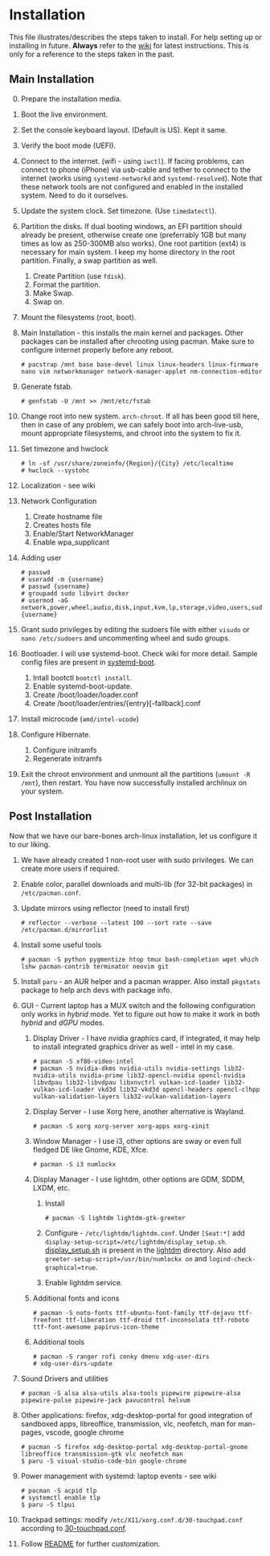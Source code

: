 # Installation

This file illustrates/describes the steps taken to install. For help setting up or installing in future. **Always** refer to the [wiki](https://wiki.archlinux.org/title/Installation_guide) for latest instructions. This is only for a reference to the steps taken in the past.

## Main Installation

0. Prepare the installation media.
1. Boot the live environment.
2. Set the console keyboard layout. (Default is US). Kept it same.
3. Verify the boot mode (UEFI).
4. Connect to the internet. (wifi - using `iwctl`). If facing problems, can connect to phone (iPhone) via usb-cable and tether to connect to the internet (works using `systemd-networkd` and `systemd-resolved`). Note that these network tools are not configured and enabled in the installed system. Need to do it ourselves.
5. Update the system clock. Set timezone. (Use `timedatectl`).
6. Partition the disks. If dual booting windows, an EFI partition should already be present, otherwise create one (preferrably 1GB but many times as low as 250-300MB also works). One root partition (ext4) is necessary for main system. I keep my home directory in the root partition. Finally, a swap partition as well.
    1. Create Partition (use `fdisk`).
    2. Format the partition.
    3. Make Swap.
    4. Swap on.
7. Mount the filesystems (root, boot).
8. Main Installation - this installs the main kernel and packages. Other packages can be installed after chrooting using pacman. Make sure to configure internet properly before any reboot.

    ```[bash]
    # pacstrap /mnt base base-devel linux linux-headers linux-firmware nano vim networkmanager network-manager-applet nm-connection-editor
    ```

9. Generate fstab.

    ```[bash]
    # genfstab -U /mnt >> /mnt/etc/fstab
    ```

10. Change root into new system. `arch-chroot`. If all has been good till here, then in case of any problem, we can safely boot into arch-live-usb, mount appropriate filesystems, and chroot into the system to fix it.

11. Set timezone and hwclock

    ```[bash]
    # ln -sf /usr/share/zoneinfo/{Region}/{City} /etc/localtime
    # hwclock --systohc
    ```

12. Localization - see wiki

13. Network Configuration
    1. Create hostname file
    2. Creates hosts file
    3. Enable/Start NetworkManager
    4. Enable wpa_supplicant

14. Adding user

    ```[bash]
    # passwd
    # useradd -m {username}
    # passwd {username}
    # groupadd sudo libvirt docker
    # usermod -aG network,power,wheel,audio,disk,input,kvm,lp,storage,video,users,sudo,libvirt,docker {username}
    ```

15. Grant sudo privileges by editing the sudoers file with either `visudo` or `nano /etc/sudoers` and uncommenting wheel and sudo groups.

16. Bootloader. I will use systemd-boot. Check wiki for more detail. Sample config files are present in [systemd-boot](systemd-boot).
    1. Intall bootctl `bootctl install`.
    2. Enable systemd-boot-update.
    3. Create /boot/loader/loader.conf
    4. Create /boot/loader/entries/{entry}[-fallback].conf

17. Install microcode (`amd/intel-ucode`)

18. Configure Hibernate.
    1. Configure initramfs
    2. Regenerate initramfs

19. Exit the chroot environment and unmount all the partitions (`umount -R /mnt`), then restart. You have now successfully installed archlinux on your system.

## Post Installation

Now that we have our bare-bones arch-linux installation, let us configure it to our liking.

1. We have already created 1 non-root user with sudo privileges. We can create more users if required.
2. Enable color, parallel downloads and multi-lib (for 32-bit packages) in `/etc/pacman.conf`.
3. Update mirrors using reflector (need to install first)

    ```[bash]
    # reflector --verbose --latest 100 --sort rate --save /etc/pacman.d/mirrorlist
    ```

4. Install some useful tools

    ```[bash]
    # pacman -S python pygmentize htop tmux bash-completion wget which lshw pacman-contrib terminator neovim git
    ```

5. Install `paru` - an AUR helper and a pacman wrapper. Also install `pkgstats` package to help arch devs with package info.

6. GUI - Current laptop has a MUX switch and the following configuration only works in *hybrid* mode. Yet to figure out how to make it work in both *hybrid* and *dGPU* modes.

    1. Display Driver - I have nvidia graphics card, if integrated, it may help to install integrated graphics driver as well - intel in my case.

        ```[bash]
        # pacman -S xf86-video-intel
        # pacman -S nvidia-dkms nvidia-utils nvidia-settings lib32-nvidia-utils nvidia-prime lib32-opencl-nvidia opencl-nvidia libvdpau lib32-libvdpau libxnvctrl vulkan-icd-loader lib32-vulkan-icd-loader vkd3d lib32-vkd3d opencl-headers opencl-clhpp vulkan-validation-layers lib32-vulkan-validation-layers
        ```

    2. Display Server - I use Xorg here, another alternative is Wayland.

        ```[bash]
        # pacman -S xorg xorg-server xorg-apps xorg-xinit
        ```

    3. Window Manager - I use i3, other options are sway or even full fledged DE like Gnome, KDE, Xfce.

        ```[bash]
        # pacman -S i3 numlockx
        ```

    4. Display Manager - I use lightdm, other options are GDM, SDDM, LXDM, etc.

        1. Install

            ```[bash]
            # pacman -S lightdm lightdm-gtk-greeter
            ```

        2. Configure - `/etc/lightdm/lightdm.conf`. Under `[Seat:*]` add `display-setup-script=/etc/lightdm/display_setup.sh`. [display_setup.sh](lightdm/display_setup.sh) is present in the [lightdm](lightdm) directory. Also add `greeter-setup-script=/usr/bin/numlockx on` and `logind-check-graphical=true`.

        3. Enable lightdm service.

    5. Additional fonts and icons

        ```[bash]
        # pacman -S noto-fonts ttf-ubuntu-font-family ttf-dejavu ttf-freefont ttf-liberation ttf-droid ttf-inconsolata ttf-roboto ttf-font-awesome papirus-icon-theme
        ```

    6. Additional tools

        ```[bash]
        # pacman -S ranger rofi conky dmenu xdg-user-dirs
        # xdg-user-dirs-update
        ```

7. Sound Drivers and utilities

    ```[bash]
    # pacman -S alsa alsa-utils alsa-tools pipewire pipewire-alsa pipewire-pulse pipewire-jack pavucontrol helvum
    ```

8. Other applications: firefox, xdg-desktop-portal for good integration of sandboxed apps, libreoffice, transmission, vlc, neofetch, man for man-pages, vscode, google chrome

    ```[bash]
    # pacman -S firefox xdg-desktop-portal xdg-desktop-portal-gnome libreoffice transmission-gtk vlc neofetch man
    $ paru -S visual-studio-code-bin google-chrome
    ```

9. Power management with systemd: laptop events - see wiki

    ```[bash]
    # pacman -S acpid tlp
    # systemctl enable tlp
    $ paru -S tlpui

10. Trackpad settings: modify `/etc/X11/xorg.conf.d/30-touchpad.conf` according to [30-touchpad.conf](xorg/30-touchpad.conf).

11. Follow [README](README.md) for further customization.
